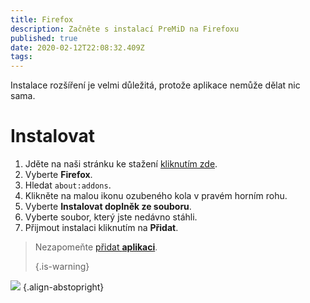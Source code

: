 ```yaml
---
title: Firefox
description: Začněte s instalací PreMiD na Firefoxu
published: true
date: 2020-02-12T22:08:32.409Z
tags:
---
```


Instalace rozšíření je velmi důležitá, protože aplikace nemůže dělat nic sama.

# Instalovat
1. Jděte na naši stránku ke stažení [kliknutím zde](https://premid.app/downloads).
2. Vyberte **Firefox**.
3. Hledat `about:addons`.
4. Klikněte na malou ikonu ozubeného kola v pravém horním rohu.
5. Vyberte **Instalovat doplněk ze souboru**.
6. Vyberte soubor, který jste nedávno stáhli.
7. Přijmout instalaci kliknutím na **Přidat**.

> Nezapomeňte [přidat **aplikaci**](/install). 
> 
> {.is-warning}

![](https://img.icons8.com/color/2x/firefox.png) {.align-abstopright}